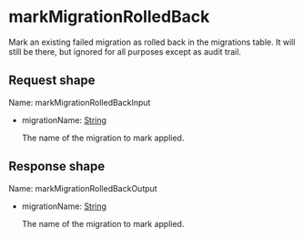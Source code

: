 # markMigrationRolledBack

Mark an existing failed migration as rolled back in the migrations table. It will still be
there, but ignored for all purposes except as audit trail.



## Request shape

Name: markMigrationRolledBackInput

- migrationName: [String](../shapes/String.md)

  The name of the migration to mark applied.

## Response shape

Name: markMigrationRolledBackOutput

- migrationName: [String](../shapes/String.md)

  The name of the migration to mark applied.

